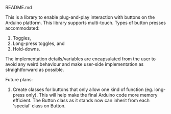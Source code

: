 README.md

This is a library to enable plug-and-play interaction with buttons on the Arduino platform. This library supports multi-touch.
Types of button presses accommodated:
 1. Toggles,
 2. Long-press toggles, and 
 3. Hold-downs.

The implementation details/variables are encapsulated from the user to avoid any weird behaviour and make user-side implementation as straightforward as possible.

Future plans:
 1. Create classes for buttons that only allow one kind of function (eg. long-press only). This will help make the final Arduino code more memory efficient. The Button class as it stands now can inherit from each 'special' class on Button.

